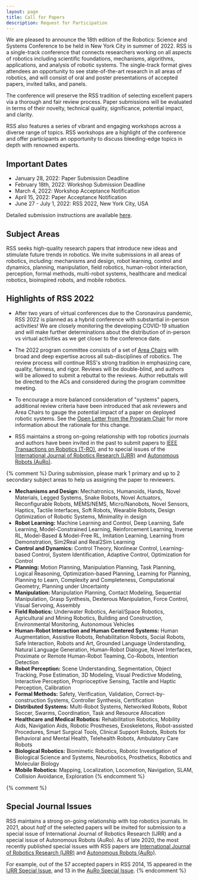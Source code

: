 ```yaml
---
layout: page
title: Call for Papers
description: Request for Participation
---
```


We are pleased to announce the 18th edition of the Robotics: Science and Systems Conference to be held in New York City in summer of 2022. RSS is a single-track conference that connects researchers working on all aspects of robotics including scientific foundations, mechanisms, algorithms, applications, and analysis of robotic systems. The single-track format gives attendees an opportunity to see state-of-the-art research in all areas of robotics, and will consist of oral and poster presentations of accepted papers, invited talks, and panels.

The conference will preserve the RSS tradition of selecting excellent papers via a thorough and fair review process. Paper submissions will be evaluated in terms of their novelty, technical quality, significance, potential impact, and clarity.

RSS also features a series of vibrant and engaging workshops across a diverse range of topics. RSS workshops are a highlight of the conference and offer participants an opportunity to discuss bleeding-edge topics in depth with renowned experts.


## Important Dates

* January 28, 2022: Paper Submission Deadline
* February 18th, 2022: Workshop Submission Deadline
* March 4, 2022: Workshop Acceptance Notification
* April 15, 2022: Paper Acceptance Notification
* June 27 - July 1, 2022: RSS 2022, New York City, USA

Detailed submission instructions are available [here]({{site.baseurl}}/information/authorinfo/).


## Subject Areas 

RSS seeks high-quality research papers that introduce new ideas and stimulate future trends in robotics. We invite submissions in all areas of robotics, including: mechanisms and design, robot learning, control and dynamics, planning, manipulation, field robotics, human-robot interaction, perception, formal methods, multi-robot systems, healthcare and medical robotics, bioinspired robots, and mobile robotics.


## Highlights of RSS 2022

* After two years of virtual conferences due to the Coronavirus pandemic, RSS 2022 is planned as a hybrid conference with substantial in-person activities! We are closely monitoring the developing COVID-19 situation and will make further determinations about the distribution of in-person vs virtual activities as we get closer to the conference date.

* The 2022 program committee consists of a set of [Area Chairs]({{site.baseurl}}/committees/pc) with broad and deep expertise across all sub-disciplines of robotics. The review process will continue RSS's strong tradition in emphasizing care, quality, fairness, and rigor. Reviews will be double-blind, and authors will be allowed to submit a rebuttal to the reviews. Author rebuttals will be directed to the ACs and considered during the program committee meeting.

* To encourage a more balanced consideration of "systems" papers, additional review criteria have been introduced that ask reviewers and Area Chairs to gauge the potential impact of a paper on deployed robotic systems. See the [Open Letter from the Program Chair](https://hauser-kris.medium.com/an-open-letter-from-the-program-chair-of-robotics-science-and-systems-2022-419138fda27d) for more information about the rationale for this change.

* RSS maintains a strong on-going relationship with top robotics journals and authors have been invited in the past to submit papers to [IEEE Transactions on Robotics (T-RO)](https://www.ieee-ras.org/publications/t-ro), and to special issues of the [International Journal of Robotics Research (IJRR)](https://journals.sagepub.com/home/ijr) and [Autonomous Robots (AuRo)](https://www.springer.com/journal/10514).


{% comment %}
During submission, please mark 1 primary and up to 2
secondary subject areas to help us assigning the paper to reviewers.

* **Mechanisms and Design:** Mechatronics, Humanoids, Hands, Novel Materials, Legged Systems, Snake Robots, Novel Actuators, Reconfigurable Robots, MEMS/NEMS, Micro/Nanobots, Novel Sensors, Haptics, Tactile Interfaces, Soft Robots, Wearable Robots, Design Optimization of Robotic Systems, Minimality in design
* **Robot Learning:** Machine Learning and Control, Deep Learning, Safe Learning, Model-Constrained Learning, Reinforcement Learning, Inverse RL, Model-Based & Model-Free RL, Imitation Learning, Learning from Demonstration, Sim2Real and Real2Sim Learning
* **Control and Dynamics:** Control Theory, Nonlinear Control, Learning-based Control, System Identification, Adaptive Control, Optimization for Control
* **Planning:** Motion Planning, Manipulation Planning, Task Planning, Logical Reasoning, Optimization-based Planning, Learning for Planning, Planning to Learn, Complexity and Completeness, Computational Geometry, Planning under Uncertainty
* **Manipulation:** Manipulation Planning, Contact Modeling, Sequential Manipulation, Grasp Synthesis, Dexterous Manipulation, Force Control, Visual Servoing, Assembly
* **Field Robotics:** Underwater Robotics, Aerial/Space Robotics, Agricultural and Mining Robotics, Building and Construction, Environmental Monitoring, Autonomous Vehicles
* **Human-Robot Interaction and Human Centered Systems:** Human Augmentation, Assistive Robots, Rehabilitation Robots, Social Robots, Safe Interaction, Robots and Art, Grounded Language Understanding, Natural Language Generation, Human-Robot Dialogue, Novel Interfaces, Proximate or Remote Human-Robot Teaming, Co-Robots, Intention Detection
* **Robot Perception:** Scene Understanding, Segmentation, Object Tracking, Pose Estimation, 3D Modeling, Visual Predictive Modeling, Interactive Perception, Proprioceptive Sensing, Tactile and Haptic Perception, Calibration
* **Formal Methods:** Safety, Verification, Validation, Correct-by-construction Systems, Controller Synthesis, Certification
* **Distributed Systems:** Multi-Robot Systems, Networked Robots, Robot Soccer, Swarms, Coordination, Task and Resource Allocation
* **Healthcare and Medical Robotics:** Rehabilitation Robotics, Mobility Aids, Navigation Aids, Robotic Prostheses, Exoskeletons, Robot-assisted Procedures, Smart Surgical Tools, Clinical Support Robots, Robots for Behavioral and Mental Health, Telehealth Robots, Ambulatory Care Robots
* **Biological Robotics:** Biomimetic Robotics, Robotic Investigation of Biological Science and Systems, Neurobotics, Prosthetics, Robotics and Molecular Biology
* **Mobile Robotics:** Mapping, Localization, Locomotion, Navigation, SLAM, Collision Avoidance, Exploration
{% endcomment %}

{% comment %}
## Special Journal Issues

RSS maintains a strong on-going relationship with top robotics journals. 
In 2021, about _half_ of the selected papers will be invited for submission to 
a special issue of International Journal of Robotics Research (IJRR) and a special issue of Autonomous Robots (AuRo).
As of late 2020, the most recently published special issues with RSS papers are
[International Journal of Robotics Research (IJRR)](https://journals.sagepub.com/toc/ijra/39/2-3) and 
[Autonomous Robots (AuRo)](https://link.springer.com/journal/10514/volumes-and-issues/44-7).

For example, out of the 57 accepted papers in RSS 2014, 15 appeared in the [IJRR Special Issue](http://ijr.sagepub.com/content/35/1-3.toc), and 13 in the [AuRo Special Issue](http://link.springer.com/journal/10514/39/3/page/1).
{% endcomment %}